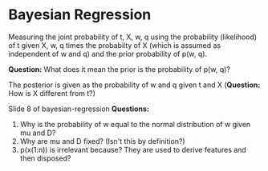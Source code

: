 # Bayesian Regression


Measuring the joint probability of t, X, w, q using the probability (likelihood) of t given X, w, q times the probabilty of X (which is assumed as independent of w and q) and the prior probability of p(w, q).

**Question:** What does it mean the prior is the probability of p(w, q)?

The posterior is given as the probability of w and q given t and X (**Question:** How is X different from t?)

Slide 8 of bayesian-regression
**Questions:**

1. Why is the probability of w equal to the normal distribution of w given mu and D?
2. Why are mu and D fixed? (Isn't this by definition?)
3. p(x(1:n)) is irrelevant because? They are used to derive features and then disposed?
